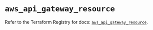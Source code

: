 # `aws_api_gateway_resource`

Refer to the Terraform Registry for docs: [`aws_api_gateway_resource`](https://registry.terraform.io/providers/hashicorp/aws/5.94.0/docs/resources/api_gateway_resource).
